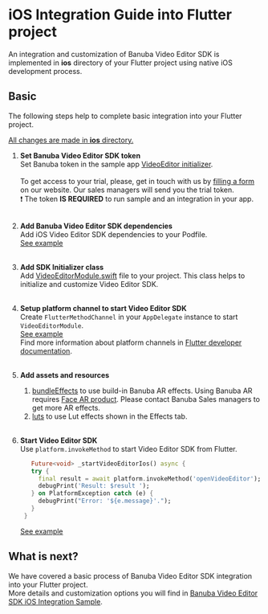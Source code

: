# iOS Integration Guide into Flutter project

An integration and customization of Banuba Video Editor SDK is implemented in **ios** directory
of your Flutter project using native iOS development process.

## Basic
The following steps help to complete basic integration into your Flutter project.

<ins>All changes are made in **ios** directory.</ins>
1. __Set Banuba Video Editor SDK token__  
   Set Banuba token in the sample app [VideoEditor initializer](https://github.com/Banuba/ve-sdk-flutter-integration-sample/blob/main/ios/Runner/VideoEditorModule.swift#L13).<br></br>
   To get access to your trial, please, get in touch with us by [filling a form](https://www.banuba.com/video-editor-sdk) on our website. Our sales managers will send you the trial token.<br>
   :exclamation: The token **IS REQUIRED** to run sample and an integration in your app.<br></br>

2. __Add Banuba Video Editor SDK dependencies__  
   Add iOS Video Editor SDK dependencies to your Podfile.</br>
   [See example](https://github.com/Banuba/ve-sdk-flutter-integration-sample/blob/main/ios/Podfile)</br><br>

3. __Add SDK Initializer class__  
   Add [VideoEditorModule.swift](https://github.com/Banuba/ve-sdk-flutter-integration-sample/blob/main/ios/Runner/VideoEditorModule.swift) file to your project.
   This class helps to initialize and customize Video Editor SDK.</br><br>

4. __Setup platform channel to start Video Editor SDK__  
   Create ```FlutterMethodChannel``` in your ```AppDelegate``` instance to start ```VideoEditorModule```.</br>
   [See example](https://github.com/Banuba/ve-sdk-flutter-integration-sample/blob/main/ios/Runner/AppDelegate.swift#L14)</br>
   Find more information about platform channels in [Flutter developer documentation](https://docs.flutter.dev/development/platform-integration/platform-channels).</br><br>

5. __Add assets and resources__  
   1. [bundleEffects](https://github.com/Banuba/ve-sdk-flutter-integration-sample/tree/main/ios/bundleEffects) to use build-in Banuba AR effects. Using Banuba AR requires [Face AR product](https://docs.banuba.com/face-ar-sdk-v1). Please contact Banuba Sales managers to get more AR effects.
   2. [luts](https://github.com/Banuba/ve-sdk-flutter-integration-sample/tree/main/ios/luts) to use Lut effects shown in the Effects tab.</br><br>

6. __Start Video Editor SDK__  
   Use ```platform.invokeMethod``` to start Video Editor SDK from Flutter.</br>
   ```dart
      Future<void> _startVideoEditorIos() async {
      try {
        final result = await platform.invokeMethod('openVideoEditor');
        debugPrint('Result: $result ');
      } on PlatformException catch (e) {
        debugPrint("Error: '${e.message}'.");
      }
    }
   ```
   [See example](https://github.com/Banuba/ve-sdk-flutter-integration-sample/blob/main/lib/main.dart#L102)</br>


## What is next?

We have covered a basic process of Banuba Video Editor SDK integration into your Flutter project.</br>
More details and customization options you will find in [Banuba Video Editor SDK iOS Integration Sample](https://github.com/Banuba/ve-sdk-ios-integration-sample).